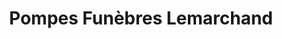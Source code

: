---
title: "Pompes Funèbres Lemarchand"
url: /olonne-sur-mer/pompes-funebres-lemarchand/
shop: Bestattungen
---